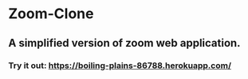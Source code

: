 # Zoom-Clone

## A simplified version of zoom web application. 

### Try it out: <https://boiling-plains-86788.herokuapp.com/> 